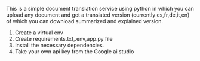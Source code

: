 This is a simple document translation service using python in which you can upload any document and get a translated version (currently es,fr,de,it,en) of which you can
download summarized and explained version.
1. Create a virtual env
2. Create requirements.txt,.env,app.py file
3. Install the necessary dependencies.
4. Take your own api key from the Google ai studio
   
